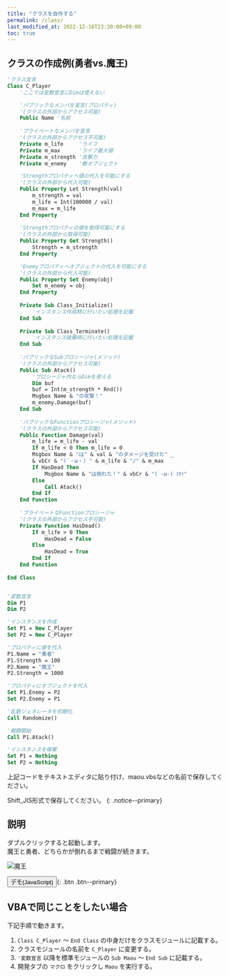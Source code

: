 ```yaml
---
title: "クラスを自作する"
permalink: /class/
last_modified_at: 2022-12-16T23:30:00+09:00
toc: true
---
```


## クラスの作成例(勇者vs.魔王)

```vb
'クラス宣言
Class C_Player
    'ここでは変数宣言にDimは使えない

    'パブリックなメンバを宣言(プロパティ)
    '(クラスの外部からアクセス可能)
    Public Name '名前
    
    'プライベートなメンバを宣言
    '(クラスの外部からアクセス不可能)
    Private m_life     'ライフ
    Private m_max      'ライフ最大値
    Private m_strength '攻撃力
    Private m_enemy    '敵オブジェクト

    'Strengthプロパティへ値の代入を可能にする
    '(クラスの外部から代入可能)
    Public Property Let Strength(val)
        m_strength = val
        m_life = Int(100000 / val)
        m_max = m_life
    End Property
    
    'Strengthプロパティの値を取得可能にする
    '(クラスの外部から取得可能)
    Public Property Get Strength()
        Strength = m_strength
    End Property

    'Enemyプロパティへオブジェクトの代入を可能にする
    '(クラスの外部から代入可能)
    Public Property Set Enemy(obj)
        Set m_enemy = obj
    End Property
    
    Private Sub Class_Initialize()
        'インスタンス作成時に行いたい処理を記載   
    End Sub
    
    Private Sub Class_Terminate()
        'インスタンス破棄時に行いたい処理を記載
    End Sub
    
    'パブリックなSubプロシージャ(メソッド)
    '(クラスの外部からアクセス可能)
    Public Sub Atack()
        'プロシージャ内ならDimを使える
        Dim buf
        buf = Int(m_strength * Rnd())
        Msgbox Name & "の攻撃！"
        m_enemy.Damage(buf)
    End Sub
    
    'パブリックなFunctionプロシージャ(メソッド)
    '(クラスの外部からアクセス可能)
    Public Function Damage(val)
        m_life = m_life - val
        If m_life < 0 Then m_life = 0
        Msgbox Name & "は" & val & "のダメージを受けた" _
        & vbCr & "(´・ω・) " & m_life & "/" & m_max
        If HasDead Then
            Msgbox Name & "は倒れた！" & vbCr & "( -ω-) ｽﾔｧ"
        Else
            Call Atack()
        End If
    End Function
    
    'プライベートなFunctionプロシージャ
    '(クラスの外部からアクセス不可能)
    Private Function HasDead()
        If m_life > 0 Then
            HasDead = False
        Else
            HasDead = True
        End If
    End Function
    
End Class


'変数宣言
Dim P1
Dim P2

'インスタンスを作成
Set P1 = New C_Player
Set P2 = New C_Player

'プロパティに値を代入
P1.Name = "勇者"
P1.Strength = 100
P2.Name = "魔王"
P2.Strength = 1000

'プロパティにオブジェクトを代入
Set P1.Enemy = P2
Set P2.Enemy = P1

'乱数ジェネレータを初期化
Call Randomize()

'戦闘開始
Call P1.Atack()

'インスタンスを破棄
Set P1 = Nothing
Set P2 = Nothing
```

上記コードをテキストエディタに貼り付け、maou.vbsなどの名前で保存してください。

Shift_JIS形式で保存してください。
{: .notice--primary}


## 説明

ダブルクリックすると起動します。  
魔王と勇者、どちらかが倒れるまで戦闘が続きます。

![魔王](/vbscript/assets/images/maou3.jpg)

<button type="button" onclick="maou();">デモ(JavaScript)</button>{: .btn .btn--primary}

<script>
    // <!--

    class Player{
      constructor(name, strength){
        this.name = name;
        this.strength = strength;
        this.lifeMax = 100000/strength;
        this.life = this.lifeMax;
      }

      damage(val){
        this.life = this.life - val;
        if (this.life < 0) {
          this.life = 0;
        }
        alert(this.name + 'は' + val + 'のダメージを受けた\n(´・ω・) ' + this.life + '/' + this.lifeMax);
        if (this.life == 0) {
          alert(this.name + 'は倒れた！\n( -ω-) ｽﾔｧ');
        } else {
          this.atack();
        }
      }

      atack(){
        alert(this.name + 'の攻撃！')
        this.enemy.damage(Math.floor(Math.random() * this.strength));
      }

      get enemy(){
        return this._enemy;
      }

      set enemy(obj){
        this._enemy = obj;
      }
    }

    function maou() {
      
      let p1 = new Player ('勇者', 100);
      let p2 = new Player ('魔王', 1000);
      p1.enemy = p2;
      p2.enemy = p1;
      p1.atack();
    }

    // -->
</script>


## VBAで同じことをしたい場合

下記手順で動きます。
    
1. `Class C_Player` ～ `End Class` の中身だけをクラスモジュールに記載する。
2. クラスモジュールの名前を `C_Player` に変更する。
3. `'変数宣言` 以降を標準モジュールの `Sub Maou` ～ `End Sub` に記載する。
4. 開発タブの `マクロ` をクリックし `Maou` を実行する。

